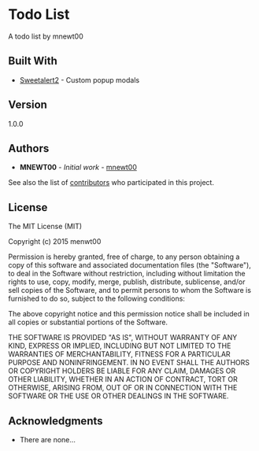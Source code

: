 # Todo List

A todo list by mnewt00

## Built With

* [Sweetalert2](http://sweetalert2.github.io/) - Custom popup modals

## Version
1.0.0
## Authors

* **MNEWT00** - *Initial work* - [mnewt00](https://github.com/mnewt00)

See also the list of [contributors](https://github.com/your/project/contributors) who participated in this project.

## License

The MIT License (MIT)

Copyright (c) 2015 menwt00

Permission is hereby granted, free of charge, to any person obtaining a copy of this software and associated documentation files (the "Software"), to deal in the Software without restriction, including without limitation the rights to use, copy, modify, merge, publish, distribute, sublicense, and/or sell copies of the Software, and to permit persons to whom the Software is furnished to do so, subject to the following conditions:

The above copyright notice and this permission notice shall be included in all copies or substantial portions of the Software.

THE SOFTWARE IS PROVIDED "AS IS", WITHOUT WARRANTY OF ANY KIND, EXPRESS OR IMPLIED, INCLUDING BUT NOT LIMITED TO THE WARRANTIES OF MERCHANTABILITY, FITNESS FOR A PARTICULAR PURPOSE AND NONINFRINGEMENT. IN NO EVENT SHALL THE AUTHORS OR COPYRIGHT HOLDERS BE LIABLE FOR ANY CLAIM, DAMAGES OR OTHER LIABILITY, WHETHER IN AN ACTION OF CONTRACT, TORT OR OTHERWISE, ARISING FROM, OUT OF OR IN CONNECTION WITH THE SOFTWARE OR THE USE OR OTHER DEALINGS IN THE SOFTWARE.

## Acknowledgments

* There are none...
